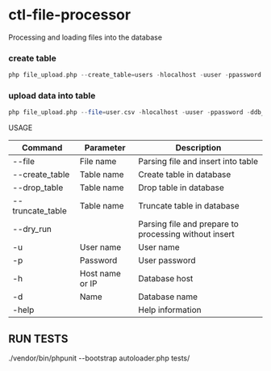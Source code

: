 # ctl-file-processor
Processing and loading files into the database

### create table
```php
php file_upload.php --create_table=users -hlocalhost -uuser -ppassword -ddb_users
```

### upload data into table
```php
php file_upload.php --file=user.csv -hlocalhost -uuser -ppassword -ddb_users
```

USAGE

| Command | Parameter | Description |
| ---------- | ---------- | ---------- |
| --file           | File name       |  Parsing file and insert into table|
| --create_table   | Table name      |  Create table in database |
| --drop_table     | Table name      |  Drop table in database |
| --truncate_table | Table name      |  Truncate table in database |
| --dry_run        |                 |  Parsing file and prepare to processing without insert |
| -u               | User name       |  User name |
| -p               | Password        |  User password |
| -h               | Host name or IP |  Database host |
| -d               | Name            |  Database name |
| -help            |                 |  Help information |

## RUN TESTS
./vendor/bin/phpunit --bootstrap autoloader.php tests/

